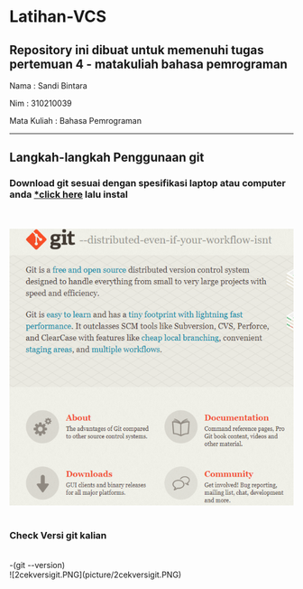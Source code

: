 # Latihan-VCS
Repository ini dibuat untuk memenuhi tugas pertemuan 4 - matakuliah bahasa pemrograman
--------------------------------------------------------------------------------------

Nama		: Sandi Bintara

Nim		: 310210039

Mata Kuliah	: Bahasa Pemrograman

--------------------------------------------------------------------------------------

## Langkah-langkah Penggunaan git
### Download git sesuai dengan spesifikasi laptop atau computer anda [*click here](https://git-scm.com/) lalu instal
<br><br>
![1rename.PNG](picture/1rename.PNG)
<br><br>
### Check Versi git kalian
<br>
-(git --version)
<br>
![2cekversigit.PNG](picture/2cekversigit.PNG)
<br><br>



